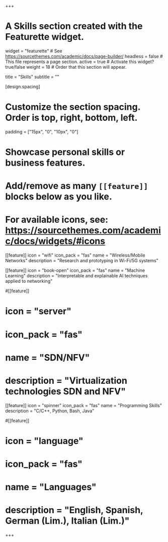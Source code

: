 +++
# A Skills section created with the Featurette widget.
widget = "featurette"  # See https://sourcethemes.com/academic/docs/page-builder/
headless = false  # This file represents a page section.
active = true  # Activate this widget? true/false
weight = 18  # Order that this section will appear.

title = "Skills"
subtitle = ""

[design.spacing]
  # Customize the section spacing. Order is top, right, bottom, left.
  padding = ["15px", "0", "10px", "0"]

# Showcase personal skills or business features.
# 
# Add/remove as many `[[feature]]` blocks below as you like.
# 
# For available icons, see: https://sourcethemes.com/academic/docs/widgets/#icons

[[feature]]
  icon = "wifi"
  icon_pack = "fas"
  name = "Wireless/Mobile Networks"
  description = "Research and prototyping in Wi-Fi/5G systems"

[[feature]]
  icon = "book-open"
  icon_pack = "fas"
  name = "Machine Learning"
  description = "Interpretable and explainable AI techniques applied to networking"
  
#[[feature]]
#  icon = "server"
#  icon_pack = "fas"
#  name = "SDN/NFV"
#  description = "Virtualization technologies SDN and NFV"
    
[[feature]]
  icon = "spinner"
  icon_pack = "fas"
  name = "Programming Skills"
  description = "C/C++, Python, Bash, Java"

#[[feature]]
#  icon = "language"
#  icon_pack = "fas"
#  name = "Languages"
#  description = "English, Spanish, German (Lim.), Italian (Lim.)"

+++
